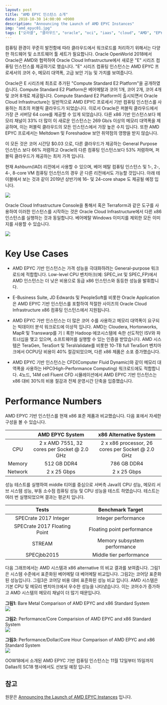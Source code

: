 ```yaml
---
layout: post
title: "AMD EPYC 인스턴스 소개"
date: 2018-10-30 14:00:00 +0900
description: "Announcing the Launch of AMD EPYC Instances"
img: "amd_epyc01.jpg"
tags: ["오라클", "클라우드", "oracle", "oci", "iaas", "cloud", "AMD", "EPYC", "instance"] 
---
```


컴퓨팅 환경이 꾸준히 발전함에 따라 클라우드에서 워크로드를 처리하기 위해서는 다양한 하드웨어 및 소프트웨어 툴 세트가 필요합니다. Oracle OpenWorld 2018에서 Oracle은 AMD와 협력하여 Oracle Cloud Infrastructure에서 새로운 "E" 시리즈 컴퓨팅 인스턴스를 제공하기로 했습니다. "E" 시리즈 컴퓨팅 인스턴스는 AMD EPYC 프로세서의 코어 수, 메모리 대역폭, 고급 보안 기능 및 가치를 보여줍니다.

Oracle은 E 시리즈에 최초로 추가된 "Compute Standard E2 Platform"을 공개하였습니다. Compute Standard E2 Platform은 베어메탈과 코어 1개, 코어 2개, 코어 4개 및 코어 8개로 제공됩니다. Compute Standard E2 Platform이 출시되면서 Oracle Cloud Infrastructure는 일반적으로 AMD EPYC 프로세서 기반 컴퓨팅 인스턴스를 사용하는 최초의 퍼블릭 클라우드가 되었습니다. 이로서 Oracle은 퍼블릭 클라우드에서 가장 큰 서버당 64 core를 제공할 수 있게 되었습니다. 다른 x86 기반 인스턴스보다 메모리 채널이 33% 더 많이 이 새로운 인스턴스는 269 Gb/s 이상의 메모리 대역폭을 제공하며, 이는 퍼블릭 클라우드의 모든 인스턴스에서 가장 높은 수치 입니다. 또한 AMD EPYC 프로세서는 Meltdown 및 Foreshadow 보안 취약점의 영향을 받지 않습니다.

이 모든 것은 코어 시간당 $0.03 으로, 다른 클라우드가 제공하는 General Purpose 인스턴스 보다 66% 저렴하고 Oracle의 다른 컴퓨팅 인스턴스보다 53% 저렴하며, 퍼블릭 클라우드가 제공하는 최저 가격 입니다.

현재 Ashburn(IAD) 리전에서 사용할 수 있으며, 베어 메탈 컴퓨팅 인스턴스 및 1-, 2-, 4-, 8-core VM 컴퓨팅 인스턴스의 경우 곧 다른 리전에서도 가능할 것입니다. 아래 테이블에서 보는 것과 같이 2019년 상반기에 16- 및 24-core shape 도 제공될 예정 입니다.

![]({{site.baseurl}}/assets/img/amd_epyc02.png)

Oracle Cloud Infrastructure Console을 통해서 혹은 Terraform과 같은 도구를 사용하여 이러한 인스턴스를 시작하는 것은 Oracle Cloud Infrastructure에서 다른 x86 인스턴스를 실행하는 것과 동일합니다. 베어메탈 Windows 이미지를 제외한 모든 이미지를 사용할 수 있습니다.

![]({{site.baseurl}}/assets/img/amd_epyc03.png)


# Key Use Cases

* AMD EPYC 기반 인스턴스는 가격 성능을 극대화하려는 General-purpose 워크로드에 적합합니다. Low-level CPU 벤치마크(예: SPEC_int 및 SPEC_FP)에서 AMD 인스턴스는 더 낮은 비용으로 동급 x86 인스턴스와 동등한 성능을 발휘합니다.

* E-Business Suite, JD Edwards 및 PeopleSoft를 비롯한 Oracle Application은 AMD EPYC 기반 인스턴스를 포함하여 적절한 사이즈의 Oracle Cloud Infrastructure x86 컴퓨팅 인스턴스에서 지원됩니다.

* AMD EPYC 가반 인스턴스는 더 많은 코어 수를 사용하고 메모리 대역폭이 요구되는 빅데이터 분석 워크로드에 이상적 입니다. AMD는 Cloudera, Hortonworks, MapR 및 Transwarp를 기ㅣ록한 Hadoop 에코시스템에 속한 선도적인 ISV와 파트너십을 맺고 있으며, 소프트웨어를 실행할 수 있는 인증을 받았습니다. AMD 시스템은 TeraGen, TeraSort 및 TeraValidate를 비롯한 10-TB full TeraSort 벤치마크에서 OCPU당 비용이 40% 절감되었으며, 다른 x86 제품은 소포 증가했습니다.

* AMD EPYC 기반 인스턴스는 CFD(Computer Fluid Dynamic)와 같이 메모리 대역폭을 사용하는 HPC(High-Performance Computing) 워크로드에도 적합합니다. 4노드, 14M cell Fluent CFD 시뮬레이션에서 AMD EPYC 기반 인스턴스는 x86 대비 30%의 비용 절감과 전체 운영시간 단축을 입증했습니다.


# Performance Numbers

AMD EPYC 기반 인스턴스를 현재 x86 표준 제품과 비교했습니다. 다음 표에서 자세한 구성을 볼 수 있습니다.

|             |AMD EPYC System                            |x86 Alternative System                          |
|:-----------:|:-----------------------------------------:|:----------------------------------------------:|
|CPU          |2 x AMD 7551, 32 cores per Socket @ 2.0 GHz|2 x x86 processor, 26 cores per Socket @ 2.0 GHz|
|Memory       |512 GB DDR4                                |786 GB DDR4                                     |
|Network      |2 x 25 Gbps                                |2 x 25 Gbps                                     |

성능 테스트를 실행하여 middle 티어를 중심으로 서버측 Java의 CPU 성능, 메모리 서브 시스템 성능, 부동 소수점 컴퓨팅 성능 및 CPU 성능을 테스트 하였습니다. 테스트는 여러 번 실행되었으며 결과는 평균치 입니다.

|Tests                        |Benchmark Target             |
|:---------------------------:|:---------------------------:|
|SPECrate 2017 Integer        |Integer performance          |
|SPECrate 2017 Floating Point |Floating point performance   |
|STREAM                       |Memory subsystem performance |
|SPECjbb2015                  |Middle tier performance      |

다음 그래프에서는 AMD 시스템과 x86 alternative 의 비교 결과를 보여줍니다. 그림1은 시스템 수준에서 표준화된 베어메탈 대 베어메탈 비교입니다. 그림2는 코어당 표준화된 성능입니다. 그림3은 코어당 비용 대비 표준화된 성능 비교 입니다. AMD 시스템은 기본 CPU 및 메모리 벤치마크에서 우수한 성능을 나타냈습니다. 이는 코어수가 증가하고 AMD 시스템의 메모리 채널이 더 많기 때문입니다.

**그림1:** Bare Metal Comparison of AMD EPYC and x86 Standard System<br>
![]({{site.baseurl}}/assets/img/amd_epyc04.jpg)

**그림2:** Performance/Core Comparision of AMD EPYC and x86 Standard System<br>
![]({{site.baseurl}}/assets/img/amd_epyc05.jpg)

**그림3:** Performance/Dollar/Core Hour Comparison of AMD EPYC and x86 Standard System<br>
![]({{site.baseurl}}/assets/img/amd_epyc06.jpg)


OOW18에서 소개된 AMD EPYC 기반 컴퓨팅 인스턴스는 11월 12일부터 15일까지 Dallas의 SC18 행사에서도 선보일 예정 입니다.


## 참고
원문은 [Announcing the Launch of AMD EPYC Instances](https://blogs.oracle.com/cloud-infrastructure/announcing-the-launch-of-amd-epyc-instances) 입니다.
